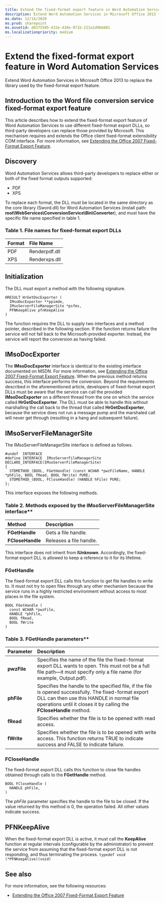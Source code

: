 ```yaml
---
title: Extend the fixed-format export feature in Word Automation Services
description: Extend Word Automation Services in Microsoft Office 2013 to replace the library used by the fixed-format export feature.
ms.date: 12/14/2020
ms.prod: sharepoint
ms.assetid: d8375505-432e-438e-971b-221a1d9bb601
ms.localizationpriority: medium
---
```


# Extend the fixed-format export feature in Word Automation Services

Extend Word Automation Services in Microsoft Office 2013 to replace the library used by the fixed-format export feature.

## Introduction to the Word file conversion service fixed-format export feature

This article describes how to extend the fixed-format export feature of Word Automation Services to use different fixed-format export DLLs, so third-party developers can replace those provided by Microsoft. This mechanism requires and extends the Office client fixed-format extensibility COM interface. For more information, see [Extending the Office 2007 Fixed-Format Export Feature](https://msdn.microsoft.com/library/aa338206.aspx).

## Discovery

Word Automation Services allows third-party developers to replace either or both of the fixed format outputs supported:

- PDF
- XPS

To replace each format, the DLL must be located in the same directory as the core library (Sword.dll) for Word Automation Services (install path: **root\WebServices\ConversionService\Bin\Converter**), and must have the specific file name specified in table 1.

### Table 1. File names for fixed-format export DLLs

| Format | File Name     |
| :----- | :------------ |
| PDF    | Renderpdf.dll |
| XPS    | Renderxps.dll |

## Initialization

The DLL must export a method with the following signature.

```
HRESULT HrGetDocExporter (
  IMsoDocExporter **ppimde,
  IMsoServerFileManagerSite *psfms,
  PFNKeepAlive pfnKeepAlive
)
```

The function requires the DLL to supply two interfaces and a method pointer, described in the following section.
If the function returns failure the service will not fall back to the Microsoft-provided exporter. Instead, the service will report the conversion as having failed.

## IMsoDocExporter

The **IMsoDocExporter** interface is identical to the existing interface documented on MSDN. For more information, see [Extending the Office 2007 Fixed-Format Export Feature](https://msdn.microsoft.com/library/aa338206.aspx). When the previous method returns success, this interface performs the conversion.
Beyond the requirements described in the aforementioned article, developers of fixed-format export DLLs must be aware that the service can call the provided **IMsoDocExporter** on a different thread from the one on which the service called **HrGetDocExporter**. The DLL must be able to handle this without marshalling the call back to the thread that called **HrGetDocExporter**, because the service does not run a message pump and the marshaled call will never get through (resulting in a hang and subsequent failure).

## IMsoServerFileManagerSite

The IMsoServerFileManagerSite interface is defined as follows.

```
#undef  INTERFACE
#define INTERFACE  IMsoServerFileManagerSite
DECLARE_INTERFACE(IMsoServerFileManagerSite)
{
  STDMETHOD_(BOOL, FGetHandle) (const WCHAR *pwzFileName, HANDLE *phFile, BOOL fRead, BOOL fWrite) PURE;
  STDMETHOD_(BOOL, FCloseHandle) (HANDLE hFile) PURE;
};
```

This interface exposes the following methods.

### Table 2. Methods exposed by the IMsoServerFileManagerSite interface\*\*

| Method           | Description             |
| :--------------- | :---------------------- |
| **FGetHandle**   | Gets a file handle.     |
| **FCloseHandle** | Releases a file handle. |

This interface does not inherit from **IUnknown**. Accordingly, the fixed-format export DLL is allowed to keep a reference to it for its lifetime.

### FGetHandle

The fixed-format export DLL calls this function to get file handles to write to. It must not try to open files through any other mechanism because the service runs in a highly restricted environment without access to most places in the file system.

```
BOOL FGetHandle (
  const WCHAR *pwzFile,
  HANDLE *phFile,
  BOOL fRead,
  BOOL fWrite
)
```

### Table 3. FGetHandle parameters\*\*

| Parameter   | Description                                                                                                                                                                                                               |
| :---------- | :------------------------------------------------------------------------------------------------------------------------------------------------------------------------------------------------------------------------ |
| **pwzFile** | Specifies the name of the file the fixed-format export DLL wants to open. This must not be a full file path—it must specify only a file name (for example, Output.pdf).                                                   |
| **phFile**  | Specifies the handle to the specified file, if the file is opened successfully. The fixed-format export DLL can then use this HANDLE in normal file operations until it closes it by calling the **FCloseHandle** method. |
| **fRead**   | Specifies whether the file is to be opened with read access.                                                                                                                                                              |
| **fWrite**  | Specifies whether the file is to be opened with write access. This function returns TRUE to indicate success and FALSE to indicate failure.                                                                               |

### FCloseHandle

The fixed-format export DLL calls this function to close file handles obtained through calls to the **FGetHandle** method.

```
BOOL FCloseHandle (
  HANDLE phFile,
)
```

The _phFile_ parameter specifies the handle to the file to be closed. If the value returned by this method is 0, the operation failed. All other values indicate success.

## PFNKeepAlive

When the fixed-format export DLL is active, it must call the **KeepAlive** function at regular intervals (configurable by the administrator) to prevent the service from assuming that the fixed-format export DLL is not responding, and thus terminating the process.
`typedef void (*PFNKeepAlive)(void)`

## See also

For more information, see the following resources:

- [Extending the Office 2007 Fixed-Format Export Feature](https://msdn.microsoft.com/library/office/aa338206%28v=office.12%29.aspx)
